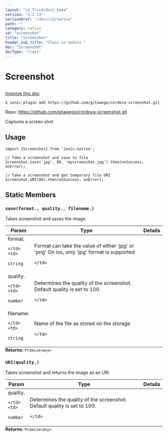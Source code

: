 ```yaml
---
layout: "v2_fluid/docs_base"
version: "2.2.13"
versionHref: "/docs/v2/native"
path: ""
category: native
id: "screenshot"
title: "Screenshot"
header_sub_title: "Class in module "
doc: "Screenshot"
docType: "class"
---
```








<h1 class="api-title">
  
  Screenshot
  

  

  

</h1>

<a class="improve-v2-docs" href="http://github.com/driftyco/ionic-native/edit/master/src/plugins/screenshot.ts#L3">
  Improve this doc
</a>



<!-- decorators -->


<pre><code>$ ionic plugin add https://github.com/gitawego/cordova-screenshot.git</code></pre>
<p>Repo:
  <a href="https://github.com/gitawego/cordova-screenshot.git">
    https://github.com/gitawego/cordova-screenshot.git
  </a>
</p>

<!-- description -->

<p>Captures a screen shot</p>



<!-- @usage tag -->

<h2>Usage</h2>

<pre><code class="lang-typescript">import {Screenshot} from &#39;ionic-native&#39;;

// Take a screenshot and save to file
Screenshot.save(&#39;jpg&#39;, 80, &#39;myscreenshot.jpg&#39;).then(onSuccess, onError);

// Take a screenshot and get temporary file URI
Screenshot.URI(80).then(onSuccess, onError);
</code></pre>




<!-- @property tags -->


<h2>Static Members</h2>

<div id="save"></div>
<h3><code>save(format.,&nbsp;quality.,&nbsp;filename.)</code>
  
</h3>

Takes screenshot and saves the image



<table class="table param-table" style="margin:0;">
  <thead>
  <tr>
    <th>Param</th>
    <th>Type</th>
    <th>Details</th>
  </tr>
  </thead>
  <tbody>
  
  <tr>
    <td>
      format.
      
      
    </td>
    <td>
      
<code>string</code>
    </td>
    <td>
      <p>Format can take the value of either &#39;jpg&#39; or &#39;png&#39;
On ios, only &#39;jpg&#39; format is supported</p>

      
    </td>
  </tr>
  
  <tr>
    <td>
      quality.
      
      
    </td>
    <td>
      
<code>number</code>
    </td>
    <td>
      <p>Determines the quality of the screenshot.
       Default quality is set to 100.</p>

      
    </td>
  </tr>
  
  <tr>
    <td>
      filename.
      
      
    </td>
    <td>
      
<code>string</code>
    </td>
    <td>
      <p>Name of the file as stored on the storage</p>

      
    </td>
  </tr>
  
  </tbody>
</table>





<div class="return-value" markdown="1">
  <i class="icon ion-arrow-return-left"></i>
  <b>Returns:</b> 
<code>Promise&lt;any&gt;</code> 
</div>



<div id="URI"></div>
<h3><code>URI(quality.)</code>
  
</h3>

Takes screenshot and returns the image as an URI



<table class="table param-table" style="margin:0;">
  <thead>
  <tr>
    <th>Param</th>
    <th>Type</th>
    <th>Details</th>
  </tr>
  </thead>
  <tbody>
  
  <tr>
    <td>
      quality.
      
      
    </td>
    <td>
      
<code>number</code>
    </td>
    <td>
      <p>Determines the quality of the screenshot.
       Default quality is set to 100.</p>

      
    </td>
  </tr>
  
  </tbody>
</table>





<div class="return-value" markdown="1">
  <i class="icon ion-arrow-return-left"></i>
  <b>Returns:</b> 
<code>Promise&lt;any&gt;</code> 
</div>




<!-- methods on the class -->



<!-- other classes -->

<!-- end other classes -->

<!-- interfaces -->

<!-- end interfaces -->

<!-- related link --><!-- end content block -->


<!-- end body block -->

